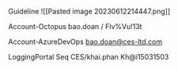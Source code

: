 Guideline
![[Pasted image 20230612214447.png]]

Account-Octopus
bao.doan / Flv%Vu!13t

Account-AzureDevOps
bao.doan@ces-ltd.com

LoggingPortal Seq
CES/khai.phan
Kh@i15031503